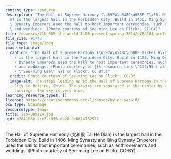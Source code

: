 ```yaml
---
content_type: resource
description: "The Hall of Supreme Harmony (\u592A\u548C\u6BBF T\xE0i H\xE9 Di\xE0\
  n) is the largest hall in the Forbidden City. Build in 1406, Ming Synasty and Qing\
  \ Dynasty Emperors used the hall to host important ceremonies, such as enthronements\
  \ and weddings. (Photo courtesy of See-ming Lee on Flickr. CC-BY)"
file: /courses/21h-009-the-world-1400-present-spring-2014/e784103eace7c035da208c6614752572_21h-009s14.jpg
file_size: 91743
file_type: image/jpeg
image_metadata:
  caption: "The Hall of Supreme Harmony (\u592A\u548C\u6BBF T\xE0i H\xE9 Di\xE0n)\
    \ is the largest hall in the Forbidden City. Build in 1406, Ming Dynasty and Qing\
    \ Dynasty Emperors used the hall to host important ceremonies, such as enthronements\
    \ and weddings. (Photo courtesy of {{% resource_link \"1f2c55ef-a313-49ee-a599-5471ec8e3824\"\
    \ \"See-ming Lee\" %}} on Flickr. CC BY.)"
  credit: Photo courtesy of See-ming Lee on Flickr. CC-BY
  image-alt: The steps leading up to the Hall of Supreme Harmony in the Forbidden
    City in Beijing, China. The stairs are separated in the center by a path of dragon
    carvings. The sky is very blue.
learning_resource_types: []
license: https://creativecommons.org/licenses/by-nc-sa/4.0/
ocw_type: OCWImage
resourcetype: Image
title: 21h-009s14.jpg
uid: e784103e-ace7-c035-da20-8c6614752572
---
```

The Hall of Supreme Harmony (太和殿 Tài Hé Diàn) is the largest hall in the Forbidden City. Build in 1406, Ming Synasty and Qing Dynasty Emperors used the hall to host important ceremonies, such as enthronements and weddings. (Photo courtesy of See-ming Lee on Flickr. CC-BY)
